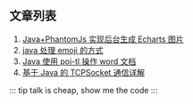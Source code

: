 ## 文章列表

1. [Java+PhantomJs 实现后台生成 Echarts 图片](/java/Java+PhantomJs实现后台生成Echarts图片.md)
2. [java 处理 emoji 的方式](/java/java处理emoji的方式.md)
3. [Java 使用 poi-tl 操作 word 文档](/java/Java使用poi-tl操作word文档.md)
4. [基于 Java 的 TCPSocket 通信详解](/java/基于Java的TCPSocket通信详解.md)

::: tip
talk is cheap, show me the code
:::

